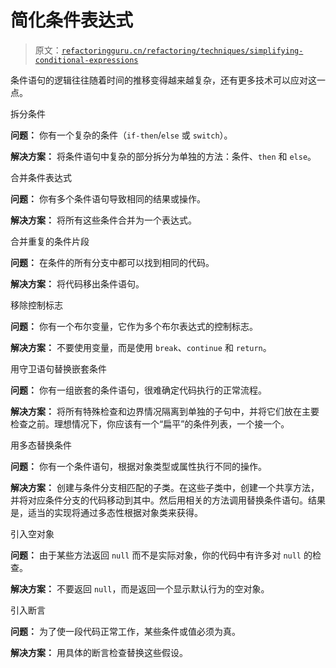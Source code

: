 # 简化条件表达式

> 原文：[`refactoringguru.cn/refactoring/techniques/simplifying-conditional-expressions`](https://refactoringguru.cn/refactoring/techniques/simplifying-conditional-expressions)

条件语句的逻辑往往随着时间的推移变得越来越复杂，还有更多技术可以应对这一点。

拆分条件

**问题：** 你有一个复杂的条件（`if-then`/`else` 或 `switch`）。

**解决方案：** 将条件语句中复杂的部分拆分为单独的方法：条件、`then` 和 `else`。

合并条件表达式

**问题：** 你有多个条件语句导致相同的结果或操作。

**解决方案：** 将所有这些条件合并为一个表达式。

合并重复的条件片段

**问题：** 在条件的所有分支中都可以找到相同的代码。

**解决方案：** 将代码移出条件语句。

移除控制标志

**问题：** 你有一个布尔变量，它作为多个布尔表达式的控制标志。

**解决方案：** 不要使用变量，而是使用 `break`、`continue` 和 `return`。

用守卫语句替换嵌套条件

**问题：** 你有一组嵌套的条件语句，很难确定代码执行的正常流程。

**解决方案：** 将所有特殊检查和边界情况隔离到单独的子句中，并将它们放在主要检查之前。理想情况下，你应该有一个“扁平”的条件列表，一个接一个。

用多态替换条件

**问题：** 你有一个条件语句，根据对象类型或属性执行不同的操作。

**解决方案：** 创建与条件分支相匹配的子类。在这些子类中，创建一个共享方法，并将对应条件分支的代码移动到其中。然后用相关的方法调用替换条件语句。结果是，适当的实现将通过多态性根据对象类来获得。

引入空对象

**问题：** 由于某些方法返回 `null` 而不是实际对象，你的代码中有许多对 `null` 的检查。

**解决方案：** 不要返回 `null`，而是返回一个显示默认行为的空对象。

引入断言

**问题：** 为了使一段代码正常工作，某些条件或值必须为真。

**解决方案：** 用具体的断言检查替换这些假设。
